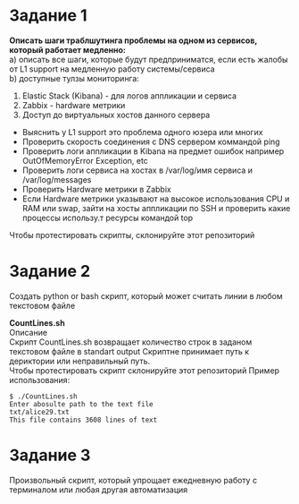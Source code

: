# Задание 1

 **Описать шаги траблшутинга проблемы на одном из сервисов, который работает медленно:**  
 a) описать все шаги, которые будут предприниматся, если есть жалобы от L1 support на медленную работу системы/сервиса  
 b) доступные тулзы мониторинга:  

   1) Elastic Stack (Kibana) - для логов аппликации и сервиса  
   2) Zabbix - hardware метрики  
   3) Доступ до виртуальных хостов данного сервера  


* Выяснить у L1 support это проблема одного юзера или многих
* Проверить скорость соединения с DNS сервером коммандой ping
* Проверить логи аппликации в Kibana на предмет ошибок например OutOfMemoryError Exception, etc
* Проверить логи сервиса на хостах в /var/log/имя сервиса и /var/log/messages
* Проверить Hardware метрики в Zabbix
* Если Hardware метрики указывают на высокое использования CPU и RAM или swap, зайти на хосты аппликации по SSH и проверить какие процессы использу.т ресурсы командой top 

Чтобы протестировать скрипты, склонируйте этот репозиторий 

# Задание 2 
Создать python or bash скрипт, который может считать линии в любом текстовом файле  

**CountLines.sh**  
Описание  
Скрипт CountLines.sh возвращает количество строк в заданом текстовом файле в standart output
Скриптне принимает путь к дериктории или неправильный путь.  
Чтобы протестировать скрипт склонируйте этот репозиторий
Пример использования:  

```
$ ./CountLines.sh 
Enter abosulte path to the text file
txt/alice29.txt
This file contains 3608 lines of text
```

# Задание 3  
Произвольный скрипт, который упрощает ежедневную работу с терминалом или любая другая автоматизация   

